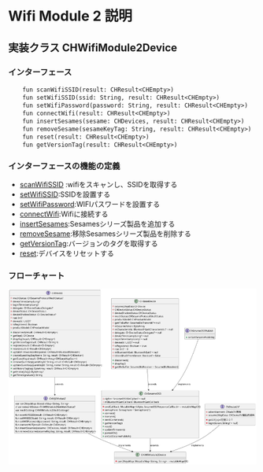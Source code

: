 #   Wifi Module 2 説明
## 実装クラス CHWifiModule2Device
### インターフェース

```agsl
    fun scanWifiSSID(result: CHResult<CHEmpty>)
    fun setWifiSSID(ssid: String, result: CHResult<CHEmpty>)
    fun setWifiPassword(password: String, result: CHResult<CHEmpty>)
    fun connectWifi(result: CHResult<CHEmpty>)
    fun insertSesames(sesame: CHDevices, result: CHResult<CHEmpty>)
    fun removeSesame(sesameKeyTag: String, result: CHResult<CHEmpty>)
    fun reset(result: CHResult<CHEmpty>)
    fun getVersionTag(result: CHResult<CHEmpty>)
```
### インターフェースの機能の定義
- [scanWifiSSID](../wm2/scanwifissid.md) :wifiをスキャンし、SSIDを取得する
- [setWifiSSID](../wm2/setwifissid.md):SSIDを設置する
- [setWifiPassword](../wm2/setwifipw.md):WIFIパスワードを設置する
- [connectWifi](../wm2/connectwifi.md):Wifiに接続する
- [insertSesames](../touch/add_sesame.md):Sesamesシリーズ製品を追加する
- [removeSesame](../touch/remove_sesame.md):移除Sesamesシリーズ製品を削除する
- [getVersionTag](ssm5version.md):バージョンのタグを取得する
- [reset](reset.md):デバイスをリセットする
### フローチャート
![CHWifiModule2Device](../class/CHWifiModule2Device.svg)






